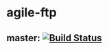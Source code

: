 # agile-ftp
## master: [![Build Status](https://computerthings.ddns.net/jenkins/buildStatus/icon?job=agile-ftp/master)](https://computerthings.ddns.net/jenkins/job/agile-ftp/job/master/)
